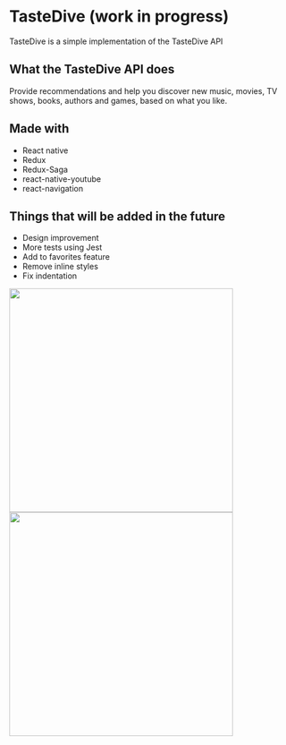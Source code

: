 # TasteDive (work in progress)

TasteDive is a simple implementation of the TasteDive API

## What the TasteDive API does
Provide recommendations and help you discover new music, movies, TV shows, books, authors and games, based on what you like.

## Made with
- React native
- Redux
- Redux-Saga
- react-native-youtube
- react-navigation

## Things that will be added in the future
- Design improvement
- More tests using Jest
- Add to favorites feature
- Remove inline styles
- Fix indentation

<img src="https://i.imgur.com/qjSZW3S.png" width="400">
<img src="https://i.imgur.com/4aDXc5P.jpg" width="400">
